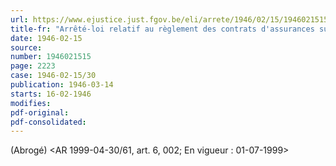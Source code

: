 ```yaml
---
url: https://www.ejustice.just.fgov.be/eli/arrete/1946/02/15/1946021515/justel
title-fr: "Arrêté-loi relatif au règlement des contrats d'assurances sur la vie et de rentes viagères libellés en monnaies étrangères. (NOTE : Consultation des versions antérieures à partir du 01-01-1987 et mis à jour au 16-07-1999)"
date: 1946-02-15
source:
number: 1946021515
page: 2223
case: 1946-02-15/30
publication: 1946-03-14
starts: 16-02-1946
modifies:
pdf-original:
pdf-consolidated:
---
```


(Abrogé) <AR 1999-04-30/61, art. 6, 002;  En vigueur :  01-07-1999>
